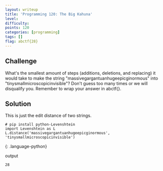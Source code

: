 ```yaml
---
layout: writeup
title: 'Programming 120: The Big Kahuna'
level:
difficulty:
points: 120
categories: [programming]
tags: []
flag: abctf{28}
---
```

## Challenge

What's the smallest amount of steps (additions, deletions, and
replacing) it would take to make the string
"massivegargantuanhugeepicginormous" into
"tinysmallmicroscopicinvisible"? Don't guess too many times or we will
disqualify you. Remember to wrap your answer in abctf\{}.

## Solution

This is just the edit distance of two strings.

    # pip install python-Levenshtein
    import Levenshtein as L
    L.distance('massivegargantuanhugeepicginormous', 'tinysmallmicroscopicinvisible')
{: .language-python}

output

    28